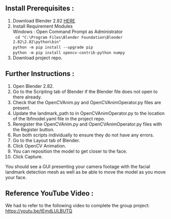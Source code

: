 ## Install Prerequisites :

 1. Download Blender 2.82 [HERE](https://download.blender.org/release/Blender2.82/blender-2.82-windows64.msi)
 2. Install Requirement Modules <br>
       Windows : Open Command Prompt as Administrator 
       <br>` cd "C:\Program Files\Blender Foundation\Blender 2.82\2.82\python\bin"`
         <br> `python -m pip install --upgrade pip  `
         <br> `python -m pip install opencv-contrib-python numpy ` 
  3. Download project repo.

 ## Further Instructions :
 1. Open Blender 2.82.
 2. Go to the Scripting tab of Blender if the Blender file does not open to there already.
 3. Check that the OpenCVAnim.py and OpenCVAnimOperator.py files are present.
 4. Update the landmark_path to in OpenCVAnimOperator.py to the location of the lbfmodel.yaml file in the project repo.
 5. Reregister the OpenCVAnim.py and OpenCVAnimOperator.py files with the Register button. 
 6. Run both scripts individually to ensure they do not have any errors.
 7. Go to the Layout tab of Blender.
 8. Click OpenCV Animation.
 9. You can reposition the model to get closer to the face.
 10. Click Capture.

 You should see a GUI presenting your camera footage with the facial landmark detection mesh as well as be able to move the model as you move your face.

## Reference YouTube Video :
We had to refer to the following video to complete the group project: https://youtu.be/tEmdLULBUTQ